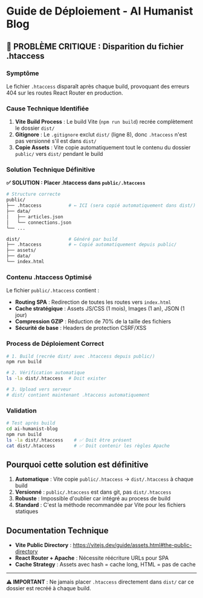 # Guide de Déploiement - AI Humanist Blog

## 🚨 PROBLÈME CRITIQUE : Disparition du fichier .htaccess

### **Symptôme**
Le fichier `.htaccess` disparaît après chaque build, provoquant des erreurs 404 sur les routes React Router en production.

### **Cause Technique Identifiée**

1. **Vite Build Process** : Le build Vite (`npm run build`) recrée complètement le dossier `dist/`
2. **Gitignore** : Le `.gitignore` exclut `dist/` (ligne 8), donc `.htaccess` n'est pas versionné s'il est dans `dist/`
3. **Copie Assets** : Vite copie automatiquement tout le contenu du dossier `public/` vers `dist/` pendant le build

### **Solution Technique Définitive**

**✅ SOLUTION : Placer .htaccess dans `public/.htaccess`**

```bash
# Structure correcte
public/
├── .htaccess          # ← ICI (sera copié automatiquement dans dist/)
├── data/
│   ├── articles.json
│   └── connections.json
└── ...

dist/                  # Généré par build
├── .htaccess          # ← Copié automatiquement depuis public/
├── assets/
├── data/
└── index.html
```

### **Contenu .htaccess Optimisé**

Le fichier `public/.htaccess` contient :
- **Routing SPA** : Redirection de toutes les routes vers `index.html`
- **Cache stratégique** : Assets JS/CSS (1 mois), Images (1 an), JSON (1 jour)
- **Compression GZIP** : Réduction de 70% de la taille des fichiers
- **Sécurité de base** : Headers de protection CSRF/XSS

### **Process de Déploiement Correct**

```bash
# 1. Build (recrée dist/ avec .htaccess depuis public/)
npm run build

# 2. Vérification automatique
ls -la dist/.htaccess  # Doit exister

# 3. Upload vers serveur
# dist/ contient maintenant .htaccess automatiquement
```

### **Validation**

```bash
# Test après build
cd ai-humanist-blog
npm run build
ls -la dist/.htaccess    # ✅ Doit être présent
cat dist/.htaccess       # ✅ Doit contenir les règles Apache
```

## **Pourquoi cette solution est définitive**

1. **Automatique** : Vite copie `public/.htaccess` → `dist/.htaccess` à chaque build
2. **Versionné** : `public/.htaccess` est dans git, pas `dist/.htaccess`
3. **Robuste** : Impossible d'oublier car intégré au process de build
4. **Standard** : C'est la méthode recommandée par Vite pour les fichiers statiques

## **Documentation Technique**

- **Vite Public Directory** : https://vitejs.dev/guide/assets.html#the-public-directory
- **React Router + Apache** : Nécessite réécriture URLs pour SPA
- **Cache Strategy** : Assets avec hash = cache long, HTML = pas de cache

---

**⚠️ IMPORTANT** : Ne jamais placer `.htaccess` directement dans `dist/` car ce dossier est recréé à chaque build.